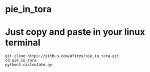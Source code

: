 # pie_in_tora

# Just copy and paste in your linux terminal
```
git clone https://github.com/ofiryy/pie_in_tora.git
cd pie_in_tora
python3 caclculate.py

```
